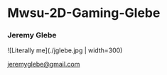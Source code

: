 # Mwsu-2D-Gaming-Glebe

### Jeremy Glebe

![Literally me](./jglebe.jpg | width=300)

jeremyglebe@gmail.com
